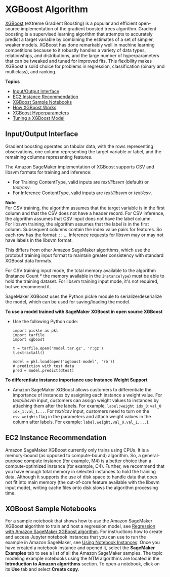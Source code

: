 # XGBoost Algorithm<a name="xgboost"></a>

[XGBoost](https://github.com/dmlc/xgboost) \(eXtreme Gradient Boosting\) is a popular and efficient open\-source implementation of the gradient boosted trees algorithm\. Gradient boosting is a supervised learning algorithm that attempts to accurately predict a target variable by combining the estimates of a set of simpler, weaker models\. XGBoost has done remarkably well in machine learning competitions because to it robustly handles a variety of data types, relationships, and distributions, and the large number of hyperparameters that can be tweaked and tuned for improved fits\. This flexibility makes XGBoost a solid choice for problems in regression, classification \(binary and multiclass\), and ranking\.

**Topics**
+ [Input/Output Interface](#InputOutput-XGBoost)
+ [EC2 Instance Recommendation](#Instance-XGBoost)
+ [XGBoost Sample Notebooks](#xgboost-sample-notebooks)
+ [How XGBoost Works](xgboost-HowItWorks.md)
+ [XGBoost Hyperparameters](xgboost_hyperparameters.md)
+ [Tuning a XGBoost Model](xgboost-tuning.md)

## Input/Output Interface<a name="InputOutput-XGBoost"></a>

Gradient boosting operates on tabular data, with the rows representing observations, one column representing the target variable or label, and the remaining columns representing features\. 

The Amazon SageMaker implementation of XGBoost supports CSV and libsvm formats for training and inference:
+ For Training ContentType, valid inputs are *text/libsvm* \(default\) or *text/csv*\.
+ For Inference ContentType, valid inputs are *text/libsvm* or *text/csv*\.

**Note**  
For CSV training, the algorithm assumes that the target variable is in the first column and that the CSV does not have a header record\. For CSV inference, the algorithm assumes that CSV input does not have the label column\.   
For libsvm training, the algorithm assumes that the label is in the first column\. Subsequent columns contain the index value pairs for features\. So each row has the format: <label> <index1>:<value1> <index2>:<value2> \.\.\. Inference requests for libsvm may or may not have labels in the libsvm format\.

This differs from other Amazon SageMaker algorithms, which use the protobuf training input format to maintain greater consistency with standard XGBoost data formats\.

For CSV training input mode, the total memory available to the algorithm \(Instance Count \* the memory available in the `InstanceType`\) must be able to hold the training dataset\. For libsvm training input mode, it's not required, but we recommend it\.

SageMaker XGBoost uses the Python pickle module to serialize/deserialize the model, which can be used for saving/loading the model\.

**To use a model trained with SageMaker XGBoost in open source XGBoost**
+ Use the following Python code:

  ```
  import pickle as pkl 
  import tarfile
  import xgboost

  t = tarfile.open('model.tar.gz', 'r:gz')
  t.extractall()
  
  model = pkl.load(open('xgboost-model', 'rb'))
  # prediction with test data
  pred = model.predict(dtest)
  ```

**To differentiate instance importance use Instance Weight Support**
+  Amazon SageMaker XGBoost allows customers to differentiate the importance of instances by assigning each instance a weight value\. For *text/libsvm* input, customers can assign weight values to instances by attaching them after the labels\. For example, `label:weight idx_0:val_0 idx_1:val_1...`\. For *text/csv* input, customers need to turn on the `csv_weights` flag in the parameters and attach weight values in the column after labels\. For example: `label,weight,val_0,val_1,...`\)\.

## EC2 Instance Recommendation<a name="Instance-XGBoost"></a>

Amazon SageMaker XGBoost currently only trains using CPUs\. It is a memory\-bound \(as opposed to compute\-bound\) algorithm\. So, a general\-purpose compute instance \(for example, M4\) is a better choice than a compute\-optimized instance \(for example, C4\)\. Further, we recommend that you have enough total memory in selected instances to hold the training data\. Although it supports the use of disk space to handle data that does not fit into main memory \(the out\-of\-core feature available with the libsvm input mode\), writing cache files onto disk slows the algorithm processing time\.

## XGBoost Sample Notebooks<a name="xgboost-sample-notebooks"></a>

For a sample notebook that shows how to use the Amazon SageMaker XGBoost algorithm to train and host a regression model, see [Regression with Amazon SageMaker XGBoost algorithm](https://github.com/awslabs/amazon-sagemaker-examples/blob/master/introduction_to_amazon_algorithms/xgboost_abalone/xgboost_abalone.ipynb)\. For instructions how to create and access Jupyter notebook instances that you can use to run the example in Amazon SageMaker, see [Using Notebook Instances](nbi.md)\. Once you have created a notebook instance and opened it, select the **SageMaker Examples** tab to see a list of all the Amazon SageMaker samples\. The topic modeling example notebooks using the NTM algorithms are located in the **Introduction to Amazon algorithms** section\. To open a notebook, click on its **Use** tab and select **Create copy**\.